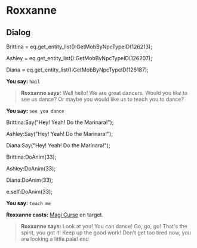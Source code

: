 # Roxxanne


## Dialog

Brittina = eq.get_entity_list():GetMobByNpcTypeID(126213);

Ashley = eq.get_entity_list():GetMobByNpcTypeID(126207);

Diana = eq.get_entity_list():GetMobByNpcTypeID(126187);


**You say:** `hail`



>**Roxxanne says:** Well hello! We are great dancers. Would you like to see us dance? Or maybe you would like us to teach you to dance?

**You say:** `see you dance`



Brittina:Say("Hey! Yeah! Do the Marinara!");


Ashley:Say("Hey! Yeah! Do the Marinara!");


Diana:Say("Hey! Yeah! Do the Marinara!");


Brittina:DoAnim(33);


Ashley:DoAnim(33);


Diana:DoAnim(33);


e.self:DoAnim(33);

**You say:** `teach me`



**Roxxanne casts:** [Magi Curse](/spell/806) on target.


>**Roxxanne says:** Look at you! You can dance! Go, go, go! That's the spirit, you got it! Keep up the good work! Don't get too tired now, you are looking a little pale!
end
